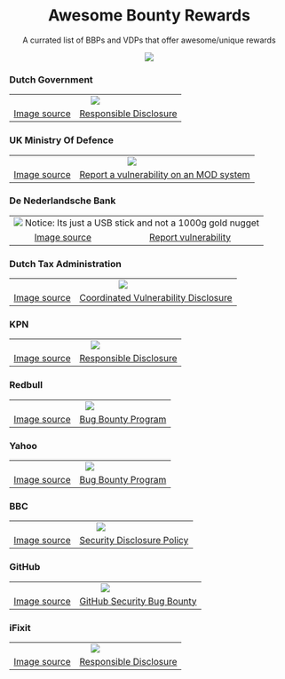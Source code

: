 <h1 align="center">Awesome Bounty Rewards</h1>
<p align="center">A currated list of BBPs and VDPs that offer awesome/unique rewards</p>
<p align="center"><a href="https://awesome.re"><img src="https://awesome.re/badge.svg"></a></p>

### Dutch Government

<table>
   <tr align="center">
       <td colspan="2">
           <img src="./assets/dutch_gov.png">
       </td>
   </tr>
   <tr>
      <td align="center">
      <a href="https://nullpxl.com/post/how-a-simple-bug-can-be-dangerous/">Image source<a>
      </td>
      <td align="center">
      <a href="https://www.government.nl/topics/cybercrime/fighting-cybercrime-in-the-netherlands/responsible-disclosure">Responsible Disclosure<a>
      </td>
   </tr>
</table>

### UK Ministry Of Defence 

<table>
   <tr align="center">
       <td colspan="2">
           <img src="./assets/uk_ministry_of_defence.png">
       </td>
   </tr>
   <tr>
      <td align="center">
      <a href="https://twitter.com/_justYnot/status/1432654180850626563">Image source<a>
      </td>
      <td align="center">
      <a href="https://www.gov.uk/guidance/report-a-vulnerability-on-an-mod-system">Report a vulnerability on an MOD system <a>
      </td>
   </tr>
</table>

### De Nederlandsche Bank

<table>
   <tr align="center">
       <td colspan="2">
           <img src="./assets/dutch_bank.png">
           Notice: Its just a USB stick and not a 1000g gold nugget
       </td>
   </tr>
   <tr>
      <td align="center">
      <a href="https://twitter.com/h1_yusuf/status/1114119249876926464">Image source<a>
      </td>
      <td align="center">
      <a href="https://www.dnb.nl/en/privacy-and-security/report-vulnerability/">Report vulnerability<a>
      </td>
   </tr>
</table>


### Dutch Tax Administration

<table>
   <tr align="center">
       <td colspan="2">
           <img src="./assets/dutch_tax_administration.png">
       </td>
   </tr>
   <tr>
      <td align="center">
      <a href="https://twitter.com/rootpentesting/status/1362098621567664134">Image source<a>
      </td>
      <td align="center">
      <a href="https://www.belastingdienst.nl/wps/wcm/connect/bldcontenten/standaard_functies/individuals/contact/data-leak-vulnerability-abuse-computer-systems/coordinated-vulnerability-disclosure">Coordinated Vulnerability Disclosure<a>
      </td>
   </tr>
</table>


### KPN

<table>
   <tr align="center">
       <td colspan="2">
           <img src="./assets/kpn.png">
       </td>
   </tr>
   <tr>
      <td align="center">
      <a href="https://twitter.com/rootpentesting/status/906068477856931844">Image source<a>
      </td>
      <td align="center">
      <a href="https://developer.kpn.com/responsible-disclosure">Responsible Disclosure<a>
      </td>
   </tr>
</table>

### Redbull

<table>
   <tr align="center">
       <td colspan="2">
           <img src="./assets/redbull.png">
       </td>
   </tr>
   <tr>
      <td align="center">
      <a href="https://twitter.com/locs3c/status/1453367388251037698">Image source<a>
      </td>
      <td align="center">
      <a href="https://app.intigriti.com/programs/redbull/redbull/detail">Bug Bounty Program<a>
      </td>
   </tr>
</table>

### Yahoo

<table>
   <tr align="center">
       <td colspan="2">
           <img src="./assets/yahoo.png">
       </td>
   </tr>
   <tr>
      <td align="center">
      <a href="https://twitter.com/theCyberGuy0/status/1479757264806371328">Image source<a>
      </td>
      <td align="center">
      <a href="https://hackerone.com/yahoo">Bug Bounty Program<a>
      </td>
   </tr>
</table>

### BBC

<table>
   <tr align="center">
       <td colspan="2">
           <img src="./assets/bbc.png">
       </td>
   </tr>
   <tr>
      <td align="center">
      <a href="https://twitter.com/tinurock007/status/1188859704077799424">Image source<a>
      </td>
      <td align="center">
      <a href="https://www.bbc.com/backstage/security-disclosure-policy">Security Disclosure Policy<a>
      </td>
   </tr>
</table>

### GitHub

<table>
   <tr align="center">
       <td colspan="2">
           <img src="./assets/github.png">
       </td>
   </tr>
   <tr>
      <td align="center">
      <a href="https://github.com/joernchen">Image source<a>
      </td>
      <td align="center">
      <a href="https://bounty.github.com/">GitHub Security Bug Bounty<a>
      </td>
   </tr>
</table>

### iFixit

<table>
   <tr align="center">
       <td colspan="2">
           <img src="./assets/ifixit.png">
       </td>
   </tr>
   <tr>
      <td align="center">
      <a href="http://kaoticcreations.blogspot.com/2013/12/xmas-gifts-from-ifixitcom-for-bug-bounty.html">Image source<a>
      </td>
      <td align="center">
      <a href="https://www.ifixit.com/Info/Responsible_Disclosure">Responsible Disclosure<a>
      </td>
   </tr>
</table>
